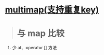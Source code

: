 # [multimap(支持重复key)](http://www.cplusplus.com/reference/map/multimap/)

># 与 map 比较
1. 少 at、operator [] 方法